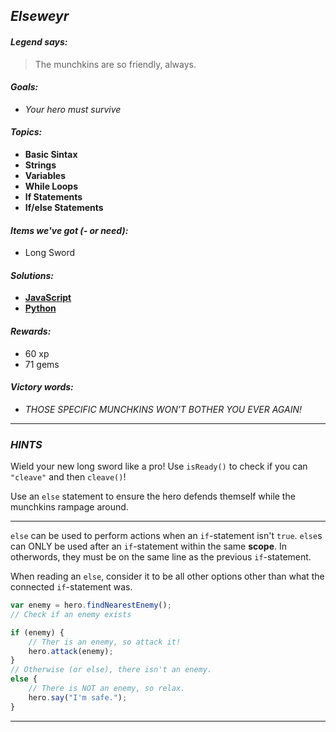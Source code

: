 ## _Elseweyr_

#### _Legend says:_
> The munchkins are so friendly, always.

#### _Goals:_
+ _Your hero must survive_

#### _Topics:_
+ **Basic Sintax**
+ **Strings**
+ **Variables**
+ **While Loops**
+ **If Statements**
+ **If/else Statements**

#### _Items we've got (- or need):_
+ Long Sword

#### _Solutions:_
+ **[JavaScript](elseweyr.js)**
+ **[Python](elseweyr.py)**

#### _Rewards:_
+ 60 xp
+ 71 gems

#### _Victory words:_
+ _THOSE SPECIFIC MUNCHKINS WON'T BOTHER YOU EVER AGAIN!_

___

### _HINTS_

Wield your new long sword like a pro! Use `isReady()` to check if you can `"cleave"` and then `cleave()`!

Use an `else` statement to ensure the hero defends themself while the munchkins rampage around.

___


`else` can be used to perform actions when an `if`-statement isn't `true`. `else`s can ONLY be used after an `if`-statement within the same **scope**. In otherwords, they must be on the same line as the previous `if`-statement.

When reading an `else`, consider it to be all other options other than what the connected `if`-statement was.


```javascript
var enemy = hero.findNearestEnemy();
// Check if an enemy exists

if (enemy) {
    // Ther is an enemy, so attack it!
    hero.attack(enemy);
}
// Otherwise (or else), there isn't an enemy.
else {
    // There is NOT an enemy, so relax.
    hero.say("I'm safe.");
}
```

___
